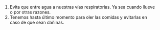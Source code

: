 1. Evita que entre agua a nuestras vías respiratorias. Ya sea cuando llueve o por otras razones. 
2. Tenemos hasta último momento para oler las comidas y evitarlas en caso de que sean dañinas. 